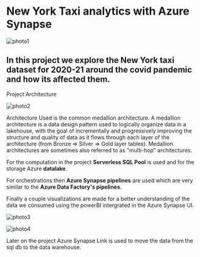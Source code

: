# New York Taxi analytics with Azure Synapse

![photo1](https://github.com/giannisyp/Azure_Synapse_Taxi_Project/assets/119696474/9071c415-f200-4606-a4cc-ab1b8f067311)


## In this project we explore the New York taxi dataset for 2020-21 around the covid pandemic and how its affected them. 

Project Architecture 

![photo2](https://github.com/giannisyp/Azure_Synapse_Taxi_Project/assets/119696474/652e981e-aade-4468-9d88-f438cf05c7ae)


Architecture Used is the common medallion architecture. A medallion architecture is a data design pattern used to logically organize data in a lakehouse, with the goal of incrementally and progressively improving the structure and quality of data as it flows through each layer of the architecture (from Bronze ⇒ Silver ⇒ Gold layer tables). Medallion architectures are sometimes also referred to as "multi-hop" architectures.

For the computation in the project **Serverless SQL Pool** is used and for the storage Azure **datalake**.

For orchestrations then **Azure Synapse pipelines** are used which are very similar to the **Azure Data Factory's pipelines**.

Finally a couple visualizations are made for a better understanding of the data we consumed using the powerBI intergrated in the Azure Synapse UI.

![photo3](https://github.com/giannisyp/Azure_Synapse_Taxi_Project/assets/119696474/d67ade3b-da3b-4678-bdfd-89ac1fd3878b)

![photo4](https://github.com/giannisyp/Azure_Synapse_Taxi_Project/assets/119696474/2598048d-c9d4-4d74-8bd8-5712011aa2cb)


Later on the project Azure Synapse Link is used to move the data from the sql db to the data warehouse.
